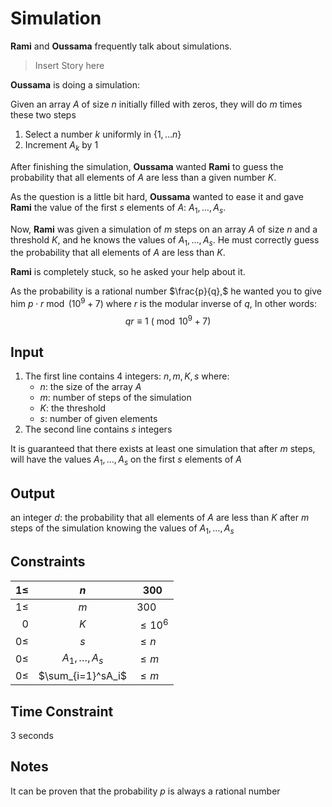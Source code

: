 # Simulation

**Rami** and **Oussama** frequently talk about simulations.

> Insert Story here

**Oussama** is doing a simulation:

Given an array $A$ of size $n$ initially filled with zeros, they will do $m$ times these two steps

1. Select a number $k$ uniformly in $\{1,\dots n\}$
2. Increment $A_k$ by $1$

After finishing the simulation, **Oussama** wanted **Rami** to guess the probability that all elements of $A$ are less than a given number $K.$

As the question is a little bit hard, **Oussama**  wanted to ease it and gave **Rami** the value of the first $s$ elements of $A:$ $A_1,\dots,A_s.$

Now, **Rami** was given a simulation of $m$ steps on an array $A$ of size $n$ and a threshold $K,$ and he knows the values of $A_1,\dots,A_s.$ He must correctly guess the probability that all elements of $A$ are less than $K.$

**Rami** is completely stuck, so he asked your help about it.

As the probability is a rational number $\frac{p}{q},$ he wanted you to give him $p\cdot r \bmod (10^{9}+7)$ where  $r$ is the modular inverse of $q,$ In other words:
$$
qr \equiv 1 \ (\bmod10^9+7)
$$


## Input

1. The first line contains $4$ integers: $n,m,K,s$ where:
   - $n:$ the size of the array $A$
   - $m:$ number of steps of the simulation
   - $K:$ the threshold
   - $s:$ number of given elements
2. The second line contains $s$ integers

It is guaranteed that there exists at least one simulation that after $m$ steps, will have the values $A_1,\dots,A_s$ on the first $s$ elements of $A$

## Output

an integer $d:$ the probability that all elements of $A$ are less than $K$ after $m$ steps of the simulation knowing the values of $A_1,\dots,A_s$

## Constraints

| $1 \leq$ |        $n$        | $300$         |
| -------: | :---------------: | ------------- |
| $1 \leq$ |        $m$        | $300$         |
|      $0$ |        $K$        | $\leq 10^{6}$ |
|  $0\leq$ |        $s$        | $\leq n$      |
|  $0\leq$ |  $A_1,\dots,A_s$  | $\leq m$      |
|  $0\leq$ | $\sum_{i=1}^sA_i$ | $\leq m$      |

## Time Constraint

$3$ seconds

## Notes

It can be proven that the probability $p$ is always a rational number